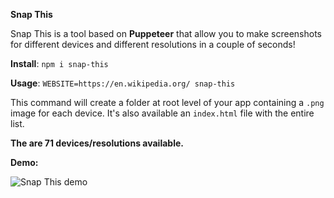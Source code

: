 **Snap This**

Snap This is a tool based on **Puppeteer** that allow you to make screenshots for different devices and different resolutions in a couple of seconds!

**Install**: 
`npm i snap-this`

**Usage**: 
`WEBSITE=https://en.wikipedia.org/ snap-this`

This command will create a folder at root level of your app containing a `.png` image for each device. It's also available an `index.html` file with the entire list.

**The are 71 devices/resolutions available.**

**Demo:**

![Snap This demo](http://eugeniosegala.it/wp-content/uploads/2019/09/snap-this-demo.gif)
